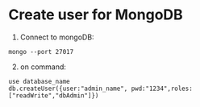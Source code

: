 Create user for MongoDB
=

1) Connect to mongoDB:
````
mongo --port 27017
````

2) on command:
````
use database_name
db.createUser({user:"admin_name", pwd:"1234",roles:["readWrite","dbAdmin"]})﻿
````
